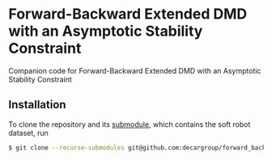 # Forward-Backward Extended DMD with an Asymptotic Stability Constraint

Companion code for Forward-Backward Extended DMD with an Asymptotic Stability
Constraint

## Installation

To clone the repository and its
[submodule](https://github.com/ramvasudevan/soft-robot-koopman), which contains
the soft robot dataset, run
```sh
$ git clone --recurse-submodules git@github.com:decargroup/forward_backward_koopman.git
```
